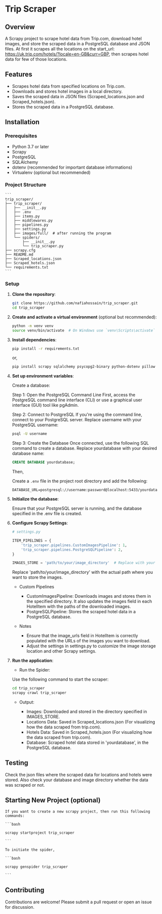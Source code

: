 # Trip Scraper

## Overview

A Scrapy project to scrape hotel data from Trip.com, download hotel images, and store the scraped data in a PostgreSQL database and JSON files.  At first it scrapes all the locations on the start_url: https://uk.trip.com/hotels/?locale=en-GB&curr=GBP, then scrapes hotel data for few of those locations.

## Features

- Scrapes hotel data from specified locations on Trip.com. 
- Downloads and stores hotel images in a local directory.
- Saves the scraped data in JSON files (Scraped_locations.json and Scraped_hotels.json).
- Stores the scraped data in a PostgreSQL database.

## Installation

### Prerequisites

- Python 3.7 or later
- Scrapy
- PostgreSQL
- SQLAlchemy
- dotenv (recommended for important database informations)
- Virtualenv (optional but recommended)

### Project Structure

    ```
    trip_scraper/
    ├── trip_scraper/
    │   ├── __init__.py
    │   ├── .env
    │   ├── items.py
    │   ├── middlewares.py
    │   ├── pipelines.py
    │   ├── settings.py
    │   ├── images/full/  # after running the program
    │   └── spiders/
    │       ├── __init__.py
    │       └── trip_scraper.py
    ├── scrapy.cfg
    ├── README.md
    ├── Scraped_locations.json
    ├── Scraped_hotels.json
    └── requirements.txt
    ```

### Setup

1. **Clone the repository**:

    ```bash
    git clone https://github.com/nafiahossain/trip_scraper.git
    cd trip_scraper
    ```

2. **Create and activate a virtual environment** (optional but recommended):

    ```bash
    python -m venv venv
    source venv/bin/activate  # On Windows use `venv\Scripts\activate`
    ```

3. **Install dependencies**:

    ```bash
    pip install -r requirements.txt
    ```
    
    or,
   
    ```bash
    pip install scrapy sqlalchemy psycopg2-binary python-dotenv pillow
    ```
   
5. **Set up environment variables**:

    Create a database:

    Step 1: Open the PostgreSQL Command Line
    First, access the PostgreSQL command line interface (CLI) or use a graphical user interface (GUI) tool like pgAdmin.

    Step 2: Connect to PostgreSQL
    If you're using the command line, connect to your PostgreSQL server. Replace username with your PostgreSQL username:
   
    ```sh
    psql -U username
    ```

    Step 3: Create the Database
    Once connected, use the following SQL command to create a database. Replace yourdatabase with your desired database name:
   
    ```sql
    CREATE DATABASE yourdatabase;
    ```
    
    Then,
   
    Create a `.env` file in the project root directory and add the following:

    ```env
    DATABASE_URL=postgresql://username:password@localhost:5433/yourdatabase
    ```

7. **Initialize the database**:

    Ensure that your PostgreSQL server is running, and the database specified in the .env file is created.

7. **Configure Scrapy Settings**:

    ```python
    # settings.py

    ITEM_PIPELINES = {
        'trip_scraper.pipelines.CustomImagesPipeline': 1,
        'trip_scraper.pipelines.PostgreSQLPipeline': 2,
    }

    IMAGES_STORE = 'path/to/your/image_directory'  # Replace with your desired path

    ```
    Replace 'path/to/your/image_directory' with the actual path where you want to store the images.

    - Custom Pipelines

        - CustomImagesPipeline: Downloads images and stores them in the specified directory. It also updates the images field in each HotelItem with the paths of the downloaded images.
        - PostgreSQLPipeline: Stores the scraped hotel data in a PostgreSQL database.
    
    - Notes
        - Ensure that the image_urls field in HotelItem is correctly populated with the URLs of the images you want to download.
        - Adjust the settings in settings.py to customize the image storage location and other Scrapy settings.

8. **Run the application**:

    - Run the Spider:

    Use the following command to start the scraper:

    ```bash
    cd trip_scraper
    scrapy crawl trip_scraper
    ```

    - Output:

        - Images: Downloaded and stored in the directory specified in IMAGES_STORE.
        - Locations Data: Saved in Scraped_locations.json (For visualizing how the data scraped from trip.com).
        - Hotels Data: Saved in Scraped_hotels.json (For visualizing how the data scraped from trip.com).
        - Database: Scraped hotel data stored in 'yourdatabase', in the PostgreSQL database.

## Testing

Check the json files where the scraped data for locations and hotels were stored. Also check your database and image directory  whether the data was scraped or not. 

## Starting New Project (optional)

    If you want to create a new scrapy project, then run this following commands: 

    ```bash

    scrapy startproject trip_scraper

    ```

    To initiate the spider,

    ```bash

    scrapy genspider trip_scraper

    ```

## Contributing

Contributions are welcome! Please submit a pull request or open an issue for discussion.

